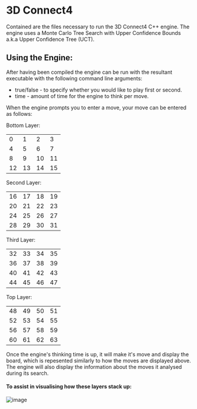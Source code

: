 # 3D Connect4
Contained are the files necessary to run the 3D Connect4 C++ engine. The engine uses a Monte Carlo Tree Search with Upper Confidence Bounds a.k.a Upper Confidence Tree (UCT).

## Using the Engine:
  After having been compiled the engine can be run with the resultant executable with the following command line arguments:
  * true/false - to specify whether you would like to play first or second.
  * time - amount of time for the engine to think per move.
  
  When the engine prompts you to enter a move, your move can be entered as follows:
  
 
 Bottom Layer:
 
|    |    |    |    |  
|----|----|----|----|
| 0  | 1  | 2  | 3  |
| 4  | 5  | 6  | 7  |
| 8  | 9  | 10 | 11 |
| 12 | 13 | 14 | 15 |

Second Layer:

|    |    |    |    |  
|----|----|----|----|
| 16 | 17 | 18 | 19 |
| 20 | 21 | 22 | 23 |
| 24 | 25 | 26 | 27 |
| 28 | 29 | 30 | 31 |

Third Layer:

|    |    |    |    |  
|----|----|----|----|
| 32 | 33 | 34 | 35 |
| 36 | 37 | 38 | 39 |
| 40 | 41 | 42 | 43 |
| 44 | 45 | 46 | 47 |

Top Layer:

|    |    |    |    |  
|----|----|----|----|
| 48 | 49 | 50 | 51 |
| 52 | 53 | 54 | 55 |
| 56 | 57 | 58 | 59 |
| 60 | 61 | 62 | 63 |

Once the engine's thinking time is up, it will make it's move and display the board, which is repesented similarly to how the moves are displayed above. The engine will also display the information about the moves it analysed during its search.


#### To assist in visualising how these layers stack up:

![image](https://upload.wikimedia.org/wikipedia/commons/4/41/Connect4_3D.JPG)

